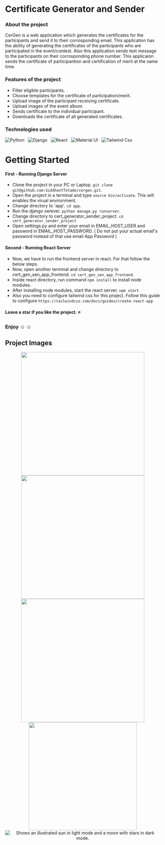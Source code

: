 # Certificate Generator and Sender

### About the project
CerGen is a web application which generates the certificates for the participants and send it to their corrosponding email. This application has the ability of generating the certificates of the participants who are participated in the event/contest. Also this application sends text message to the participants on their corrosponding phone number. This applicaion sends the certificate of participantion and certification of merit at the same time.

### Features of the project
+ Filter eligible participants.
+ Choose templates for the certificate of participation/merit.
+ Upload image of the participant receiving certificate.
+ Upload images of the event album.
+ Sends certificate to the individual participant.
+ Downloads the certificate of all generated certificates.

### Technologies used
![Python](https://img.shields.io/badge/Python-FFD43B?style=for-the-badge&logo=python&logoColor=blue) &nbsp; ![Django](https://img.shields.io/badge/Django-092E20?style=for-the-badge&logo=django&logoColor=green) &nbsp; ![React](https://img.shields.io/badge/React-20232A?style=for-the-badge&logo=react&logoColor=61DAFB) &nbsp; ![Material UI](https://img.shields.io/badge/Material%20UI-007FFF?style=for-the-badge&logo=mui&logoColor=white) &nbsp; ![Tailwind Css](https://img.shields.io/badge/Tailwind_CSS-38B2AC?style=for-the-badge&logo=tailwind-css&logoColor=white)

# Getting Started

#### First - Running Django Server
+ Clone the project in your PC or Laptop. `git clone git@github.com:SiddhantTotade/cergen.git`.
+ Open the project in a terminal and type `source bin/activate`. This will enables the virual environment.
+ Change directory to 'app'. `cd app`.
+ Run the django serever. `python manage.py runserver`.
+ Change directory to cert_generator_sender_project. `cd cert_generator_sender_project`
+ Open settings.py and enter your email in EMAIL_HOST_USER and password in EMAIL_HOST_PASSWORD. ( Do not put your actual email's password instead of that use email App Password )

#### Second - Running React Server
+ Now, we have to run the frontend server in react. For that follow the below steps.
+ Now, open another terminal and change directory to cert_gen_sen_app_frontend. `cd cert_gen_sen_app_frontend`.
+ Inside react directory, run command `npm install` to install node modules.
+ After installing node modules, start the react server. `npm start`
+ Also you need to configure tailwind css for this project. Follow this guide to configure `https://tailwindcss.com/docs/guides/create-react-app`

#### Leave a star if you like the project. :star:
### Enjoy :relaxed: :relaxed:

## Project Images
<div align="center" gap="10px" display="flex">

<img src="https://github.com/SiddhantTotade/certificate-generator-and-sender/blob/main/app_images/app_image_1.png" width="400px" />
<img src="https://github.com/SiddhantTotade/certificate-generator-and-sender/blob/main/app_images/app_image_2.png" width="400px" />
<img src="https://github.com/SiddhantTotade/certificate-generator-and-sender/blob/main/app_images/certificate_before.png" width="400px" />
<img src="https://github.com/SiddhantTotade/certificate-generator-and-sender/blob/main/app_images/certificate_after.png" width="350px" />

<div/>

<picture>
  <source media="(prefers-color-scheme: dark)" srcset="https://user-images.githubusercontent.com/25423296/163456776-7f95b81a-f1ed-45f7-b7ab-8fa810d529fa.png">
  <source media="(prefers-color-scheme: light)" srcset="https://user-images.githubusercontent.com/25423296/163456779-a8556205-d0a5-45e2-ac17-42d089e3c3f8.png">
  <img alt="Shows an illustrated sun in light mode and a moon with stars in dark mode." src="https://user-images.githubusercontent.com/25423296/163456779-a8556205-d0a5-45e2-ac17-42d089e3c3f8.png">
</picture>
